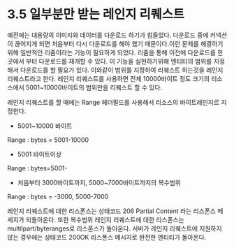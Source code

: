 # 3.5 일부분만 받는 레인지 리퀘스트

예전에는 대용량의 이미지와 데이터를 다운로드 하기가 힘들었다. 다운로드 중에 커넥션이 끊어지게 되면 처음부터 다시 다운로드를 해야 했기 때문이다.이런 문제를 해결하기 위해 일반적인 리줌이라는 기능이 필요하게 되었다. 리줌을 통해 이전에 다운로드를 한 곳에서 부터 다운로드를 재개할 수 있다. 이 기능을 실현하기위해 엔티티의 범위를 지정해서 다운로드를 할 필요가 있다. 이와같이 범위를 지정하여 리퀘스트 하는것을 레인지 리퀘스트라고 한다. 레인지 리퀘스트를 사용하면 전체 10000바이트 정도 크기의 리소스에서 5001~10000바이트의 범위만을 리퀘스트 할 수 있다.

레인지 리퀘스트를 할 때에는 Range 헤더필드를 사용해서 리소스의 바이트레인지르 지정한다.

* 5001~10000 바이트

Range : bytes = 5001-10000

* 5001 바이트이상

Range : bytes=5001-

* 처음부터 3000바이트까지, 5000~7000바이트까지의 복수범위

Range : bytes = -3000, 5000-7000

레인지 리퀘스트에 대한 리스폰스는 상태코드 206 Partial Content 라는 리스폰스 메세지가 되돌아온다. 또한 복수범위 레인지 리퀘스트에 대한 리스폰스는 multilpart/byteranges로 리스폰스가 돌아온다. 서버가 레인지 리퀘스트에 지원하지 않는 경우에는 상태코드 200OK 리스폰스 메시지로 완전한 엔티티가 돌아온다.

